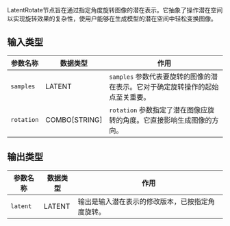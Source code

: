 LatentRotate节点旨在通过指定角度旋转图像的潜在表示。它抽象了操作潜在空间以实现旋转效果的复杂性，使用户能够在生成模型的潜在空间中轻松变换图像。

## 输入类型
| 参数名称   | 数据类型 | 作用                                                         |
|------------|----------|--------------------------------------------------------------|
| `samples`  | LATENT   | `samples` 参数代表要旋转的图像的潜在表示。它对于确定旋转操作的起始点至关重要。 |
| `rotation` | COMBO[STRING] | `rotation` 参数指定了潜在图像应旋转的角度。它直接影响生成图像的方向。 |

## 输出类型
| 参数名称 | 数据类型 | 作用                                                         |
|----------|----------|--------------------------------------------------------------|
| `latent` | LATENT   | 输出是输入潜在表示的修改版本，已按指定角度旋转。          |
